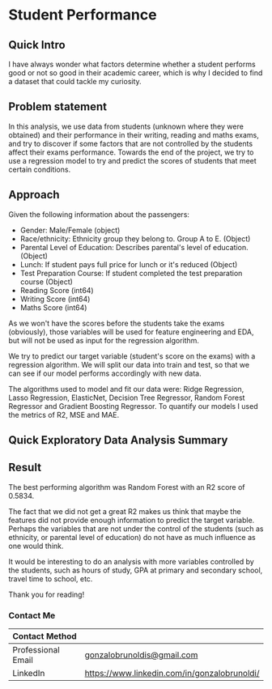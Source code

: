 # Student Performance

## Quick Intro

I have always wonder what factors determine whether a student performs good or not so good in their academic career, which is why I decided to find a dataset that could tackle my curiosity. 

## Problem statement

In this analysis, we use data from students (unknown where they were obtained) and their performance in their writing, reading and maths exams, and try to discover if some factors that are not controlled by the students affect their exams performance. Towards the end of the project, we try to use a regression model to try and predict the scores of students that meet certain conditions.
 
## Approach

Given the following information about the passengers:
- Gender: Male/Female (object)
- Race/ethnicity: Ethnicity group they belong to. Group A to E. (Object)
- Parental Level of Education: Describes parental's level of education. (Object)
- Lunch: If student pays full price for lunch or it's reduced (Object)
- Test Preparation Course: If student completed the test preparation course (Object)
- Reading Score (int64) 
- Writing Score (int64)
- Maths Score (int64)

As we won't have the scores before the students take the exams (obviously), those variables will be used for feature engineering and EDA, but will not be used as input for the regression algorithm. 

We try to predict our target variable (student's score on the exams) with a regression algorithm. We will split our data into train and test, so that we can see if our model performs accordingly with new data. 

The algorithms used to model and fit our data were: Ridge Regression, Lasso Regression, ElasticNet, Decision Tree Regressor, Random Forest Regressor and Gradient Boosting Regressor. To quantify our models I used the metrics of R2, MSE and MAE.  

## Quick Exploratory Data Analysis Summary


## Result

The best performing algorithm was Random Forest with an R2 score of 0.5834.

The fact that we did not get a great R2 makes us think that maybe the features did not provide enough information to predict the target variable. Perhaps the variables that are not under the control of the students (such as ethnicity, or parental level of education) do not have as much influence as one would think.

It would be interesting to do an analysis with more variables controlled by the students, such as hours of study, GPA at primary and secondary school, travel time to school, etc.

Thank you for reading!

### Contact Me

| Contact Method |  |
| --- | --- |
| Professional Email | gonzalobrunoldis@gmail.com |
| LinkedIn | https://www.linkedin.com/in/gonzalobrunoldi/ |
